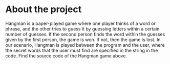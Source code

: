 # About the project
Hangman is a paper-played game where one player thinks of a word or phrase, and the other tries to guess it by guessing letters within a certain number of guesses. If the second person finds the word within the guesses given by the first person, the game is won. If not, then the game is lost. In our scenario, Hangman is played between the program and the user, where the secret words that the user must find are specified in the string in the code. 
Find the source code of the Hangman game above.
